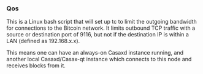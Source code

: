 ### Qos ###

This is a Linux bash script that will set up tc to limit the outgoing bandwidth for connections to the Bitcoin network. It limits outbound TCP traffic with a source or destination port of 9116, but not if the destination IP is within a LAN (defined as 192.168.x.x).

This means one can have an always-on Casaxd instance running, and another local Casaxd/Casax-qt instance which connects to this node and receives blocks from it.
